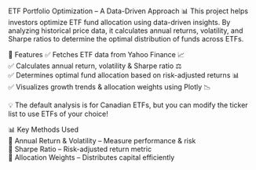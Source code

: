 ETF Portfolio Optimization – A Data-Driven Approach 📊
This project helps investors optimize ETF fund allocation using data-driven insights. By analyzing historical price data, it calculates annual returns, volatility, and Sharpe ratios to determine the optimal distribution of funds across ETFs.

🚀 Features
✅ Fetches ETF data from Yahoo Finance 📈 <br>
✅ Calculates annual return, volatility & Sharpe ratio ⚖️ <br>
✅ Determines optimal fund allocation based on risk-adjusted returns 📊 <br>
✅ Visualizes growth trends & allocation weights using Plotly 📉 <br>

💡 The default analysis is for Canadian ETFs, but you can modify the ticker list to use ETFs of your choice! <br>

📊 Key Methods Used <br>
🔹 Annual Return & Volatility – Measure performance & risk <br>
🔹 Sharpe Ratio – Risk-adjusted return metric <br>
🔹 Allocation Weights – Distributes capital efficiently <br>
